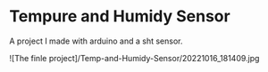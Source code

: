 # Tempure and Humidy Sensor

 A project I made with arduino and a sht sensor. 

 ![The finle project]/Temp-and-Humidy-Sensor/20221016_181409.jpg
